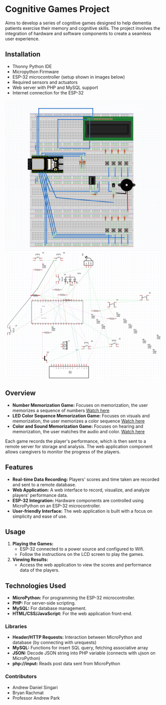 # Cognitive Games Project

Aims to develop a series of cognitive games designed to help dementia patients exercise their memory and cognitive skills. The project involves the integration of hardware and software components to create a seamless user experience. 

## Installation

- Thonny Python IDE 
- Micropython Firmware
- ESP-32 microcontroller (setup shown in images below)
- Required sensors and actuators 
- Web server with PHP and MySQL support
- Internet connection for the ESP-32

![ESP-32 Breadboard](breadboard.png)
![ESP-32 Circuit](circuit.png)

## Overview

* **Number Memorization Game:** Focuses on memorization, the user memorizes a sequence of numbers [Watch here](https://youtu.be/0-Y1nkv3sm8)
* **LED Color Sequence Memorization Game:** Focuses on visuals and memorization, the user memorizes a color sequence [Watch here](https://youtu.be/rCcM60VJ71o)
* **Color and Sound Memorization Game:** Focuses on hearing and memorization, the user matches the audio and color.  [Watch here](https://youtube.com/shorts/b1Pay0B4rWc?si=Pg0U3IrycSMOKnu9)

Each game records the player's performance, which is then sent to a remote server for storage and analysis. The web application component allows caregivers to monitor the progress of the players.

## Features

- **Real-time Data Recording:** Players' scores and time taken are recorded and sent to a remote database.
- **Web Application:** A web interface to record, visualize, and analyze players' performance data.
- **ESP-32 Integration:** Hardware components are controlled using MicroPython on an ESP-32 microcontroller.
- **User-friendly Interface:** The web application is built with a focus on simplicity and ease of use. 


## Usage

1. **Playing the Games:**
    * ESP-32 connected to a power source and configured to Wifi.
    * Follow the instructions on the LCD screen to play the games.
2. **Viewing Results:**
    * Access the web application to view the scores and performance data of the players.

## Technologies Used

* **MicroPython:** For programming the ESP-32 microcontroller.
* **PHP:** For server-side scripting.
* **MySQL:** For database management.
* **HTML/CSS/JavaScript:** For the web application front-end.

### Libraries

* **Header/HTTP Requests:** Interaction between MicroPython and database (by connecting with urequests)
* **MySQL:** Functions for insert SQL query, fetching associative array
* **JSON:** Decode JSON string into PHP variable (connects with ujson on MicroPython)
* **php://input:** Reads post data sent from MicroPython

### Contributors

- Andrew Daniel Singari
- Bryan Rachmat
- Professor Andrew Park 


